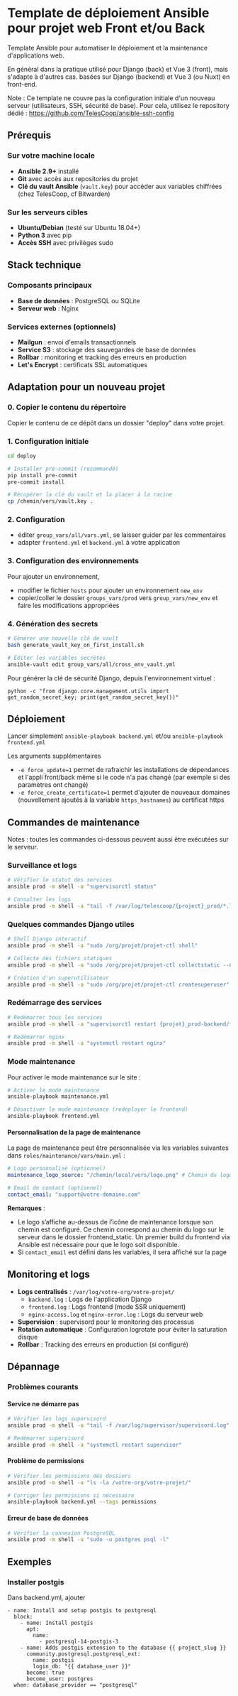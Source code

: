 # Template de déploiement Ansible pour projet web Front et/ou Back

Template Ansible pour automatiser le déploiement et la maintenance d'applications web.

En général dans la pratique utilisé pour Django (back) et Vue 3 (front), mais s'adapte à d'autres cas.
basées sur Django (backend) et Vue 3 (ou Nuxt) en front-end.

Note : Ce template ne couvre pas la configuration initiale d'un nouveau serveur (utilisateurs, SSH, sécurité de base). Pour cela, utilisez le repository dédié : <https://github.com/TelesCoop/ansible-ssh-config>

## Prérequis

### Sur votre machine locale

- **Ansible 2.9+** installé
- **Git** avec accès aux repositories du projet
- **Clé du vault Ansible** (`vault.key`) pour accéder aux variables chiffrées (chez TelesCoop, cf Bitwarden)

### Sur les serveurs cibles

- **Ubuntu/Debian** (testé sur Ubuntu 18.04+)
- **Python 3** avec pip
- **Accès SSH** avec privilèges sudo

## Stack technique

### Composants principaux

- **Base de données** : PostgreSQL ou SQLite
- **Serveur web** : Nginx

### Services externes (optionnels)

- **Mailgun** : envoi d'emails transactionnels
- **Service S3** : stockage des sauvegardes de base de données
- **Rollbar** : monitoring et tracking des erreurs en production
- **Let's Encrypt** : certificats SSL automatiques

## Adaptation pour un nouveau projet

### 0. Copier le contenu du répertoire

Copier le contenu de ce dépôt dans un dossier "deploy" dans votre projet.

### 1. Configuration initiale

```bash
cd deploy

# Installer pre-commit (recommandé)
pip install pre-commit
pre-commit install

# Récupérer la clé du vault et la placer à la racine
cp /chemin/vers/vault.key .
```

### 2. Configuration

- éditer `group_vars/all/vars.yml`, se laisser guider par les commentaires
- adapter `frontend.yml` et `backend.yml` à votre application

### 3. Configuration des environnements

Pour ajouter un environnement,

- modifier le fichier `hosts` pour ajouter un environnement `new_env`
- copier/coller le dossier `groups_vars/prod` vers `group_vars/new_env` et faire les modifications appropriées

### 4. Génération des secrets

```bash
# Générer une nouvelle clé de vault
bash generate_vault_key_on_first_install.sh

# Éditer les variables secrètes
ansible-vault edit group_vars/all/cross_env_vault.yml
```

Pour générer la clé de sécurité Django, depuis l'environnement virtuel :

`python -c "from django.core.management.utils import get_random_secret_key; print(get_random_secret_key())"`

## Déploiement

Lancer simplement `ansible-playbook backend.yml` et/ou `ansible-playbook frontend.yml`

Les arguments supplémentaires

- `-e force_update=1` permet de rafraichir les installations de dépendances et l'appli front/back même si le code n'a pas changé (par exemple si des paramètres ont changé)
- `-e force_create_certificate=1` permet d'ajouter de nouveaux domaines (nouvellement ajoutés à la variable `https_hostnames`) au certificat https

## Commandes de maintenance

Notes : toutes les commandes ci-dessous peuvent aussi être exécutées sur le serveur.

### Surveillance et logs

```bash
# Vérifier le statut des services
ansible prod -m shell -a "supervisorctl status"

# Consulter les logs
ansible prod -m shell -a "tail -f /var/log/telescoop/{project}_prod/*.log"
```

### Quelques commandes Django utiles

```bash
# Shell Django interactif
ansible prod -m shell -a "sudo /org/projet/projet-ctl shell"

# Collecte des fichiers statiques
ansible prod -m shell -a "sudo /org/projet/projet-ctl collectstatic --noinput"

# Création d'un superutilisateur
ansible prod -m shell -a "sudo /org/projet/projet-ctl createsuperuser"
```

### Redémarrage des services

```bash
# Redémarrer tous les services
ansible prod -m shell -a "supervisorctl restart {projet}_prod-backend/frontend"

# Redémarrer nginx
ansible prod -m shell -a "systemctl restart nginx"
```

### Mode maintenance

Pour activer le mode maintenance sur le site :

```bash
# Activer le mode maintenance
ansible-playbook maintenance.yml

# Désactiver le mode maintenance (redéployer le frontend)
ansible-playbook frontend.yml
```

#### Personnalisation de la page de maintenance

La page de maintenance peut être personnalisée via les variables suivantes dans `roles/maintenance/vars/main.yml` :

```yaml
# Logo personnalisé (optionnel)
maintenance_logo_source: "/chemin/local/vers/logo.png" # Chemin du logo sur le frontend_static

# Email de contact (optionnel)
contact_email: "support@votre-domaine.com"
```

**Remarques** :

- Le logo s’affiche au-dessus de l’icône de maintenance lorsque son chemin est configuré. Ce chemin correspond au chemin du logo sur le serveur dans le dossier frontend_static. Un premier build du frontend via Ansible est nécessaire pour que le logo soit disponible.
- Si `contact_email` est défini dans les variables, il sera affiché sur la page

## Monitoring et logs

- **Logs centralisés** : `/var/log/votre-org/votre-projet/`
  - `backend.log` : Logs de l'application Django
  - `frontend.log` : Logs frontend (mode SSR uniquement)
  - `nginx-access.log` et `nginx-error.log` : Logs du serveur web
- **Supervision** : supervisord pour le monitoring des processus
- **Rotation automatique** : Configuration logrotate pour éviter la saturation disque
- **Rollbar** : Tracking des erreurs en production (si configuré)

## Dépannage

### Problèmes courants

#### Service ne démarre pas

```bash
# Vérifier les logs supervisord
ansible prod -m shell -a "tail -f /var/log/supervisor/supervisord.log"

# Redémarrer supervisord
ansible prod -m shell -a "systemctl restart supervisor"
```

#### Problème de permissions

```bash
# Vérifier les permissions des dossiers
ansible prod -m shell -a "ls -la /votre-org/votre-projet/"

# Corriger les permissions si nécessaire
ansible-playbook backend.yml --tags permissions
```

#### Erreur de base de données

```bash
# Vérifier la connexion PostgreSQL
ansible prod -m shell -a "sudo -u postgres psql -l"
```

## Exemples

### Installer postgis

Dans backend.yml, ajouter

```
- name: Install and setup postgis to postgresql
  block:
    - name: Install postgis
      apt:
        name:
          - postgresql-14-postgis-3
    - name: Adds postgis extension to the database {{ project_slug }}
      community.postgresql.postgresql_ext:
        name: postgis
        login_db: "{{ database_user }}"
      become: true
      become_user: postgres
  when: database_provider == "postgresql"
```

